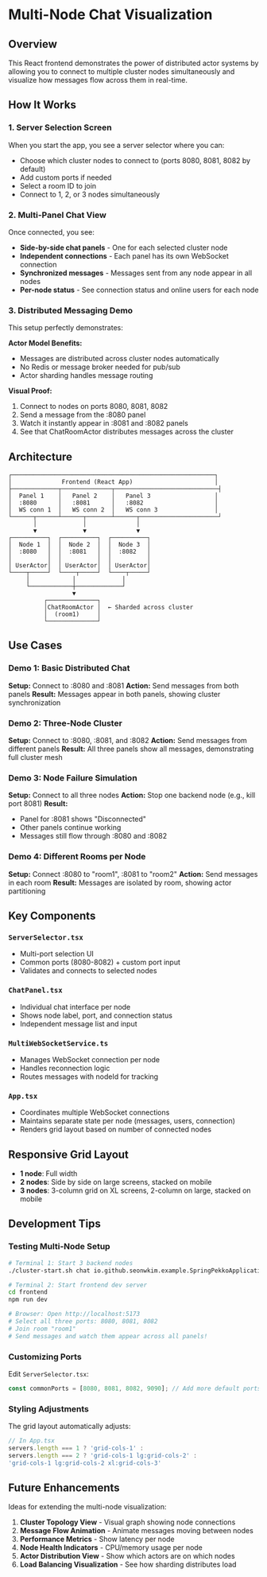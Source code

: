# Multi-Node Chat Visualization

## Overview

This React frontend demonstrates the power of distributed actor systems by allowing you to connect to multiple cluster nodes simultaneously and visualize how messages flow across them in real-time.

## How It Works

### 1. Server Selection Screen

When you start the app, you see a server selector where you can:
- Choose which cluster nodes to connect to (ports 8080, 8081, 8082 by default)
- Add custom ports if needed
- Select a room ID to join
- Connect to 1, 2, or 3 nodes simultaneously

### 2. Multi-Panel Chat View

Once connected, you see:
- **Side-by-side chat panels** - One for each selected cluster node
- **Independent connections** - Each panel has its own WebSocket connection
- **Synchronized messages** - Messages sent from any node appear in all nodes
- **Per-node status** - See connection status and online users for each node

### 3. Distributed Messaging Demo

This setup perfectly demonstrates:

**Actor Model Benefits:**
- Messages are distributed across cluster nodes automatically
- No Redis or message broker needed for pub/sub
- Actor sharding handles message routing

**Visual Proof:**
1. Connect to nodes on ports 8080, 8081, 8082
2. Send a message from the :8080 panel
3. Watch it instantly appear in :8081 and :8082 panels
4. See that ChatRoomActor distributes messages across the cluster

## Architecture

```
┌─────────────────────────────────────────────────────────┐
│              Frontend (React App)                       │
├─────────────┬──────────────┬─────────────────────────────┤
│  Panel 1    │   Panel 2    │   Panel 3                  │
│  :8080      │   :8081      │   :8082                    │
│  WS conn 1  │   WS conn 2  │   WS conn 3                │
└──────┬──────┴──────┬───────┴──────┬──────────────────────┘
       │             │              │
       ▼             ▼              ▼
┌──────────┐  ┌──────────┐  ┌──────────┐
│  Node 1  │  │  Node 2  │  │  Node 3  │
│  :8080   │  │  :8081   │  │  :8082   │
│          │  │          │  │          │
│ UserActor│  │ UserActor│  │ UserActor│
└────┬─────┘  └────┬─────┘  └────┬─────┘
     │            │             │
     └────────────┼─────────────┘
                  ▼
          ┌──────────────┐
          │ChatRoomActor │  ← Sharded across cluster
          │  (room1)     │
          └──────────────┘
```

## Use Cases

### Demo 1: Basic Distributed Chat
**Setup:** Connect to :8080 and :8081
**Action:** Send messages from both panels
**Result:** Messages appear in both panels, showing cluster synchronization

### Demo 2: Three-Node Cluster
**Setup:** Connect to :8080, :8081, and :8082
**Action:** Send messages from different panels
**Result:** All three panels show all messages, demonstrating full cluster mesh

### Demo 3: Node Failure Simulation
**Setup:** Connect to all three nodes
**Action:** Stop one backend node (e.g., kill port 8081)
**Result:** 
- Panel for :8081 shows "Disconnected"
- Other panels continue working
- Messages still flow through :8080 and :8082

### Demo 4: Different Rooms per Node
**Setup:** Connect :8080 to "room1", :8081 to "room2"
**Action:** Send messages in each room
**Result:** Messages are isolated by room, showing actor partitioning

## Key Components

### `ServerSelector.tsx`
- Multi-port selection UI
- Common ports (8080-8082) + custom port input
- Validates and connects to selected nodes

### `ChatPanel.tsx`
- Individual chat interface per node
- Shows node label, port, and connection status
- Independent message list and input

### `MultiWebSocketService.ts`
- Manages WebSocket connection per node
- Handles reconnection logic
- Routes messages with nodeId for tracking

### `App.tsx`
- Coordinates multiple WebSocket connections
- Maintains separate state per node (messages, users, connection)
- Renders grid layout based on number of connected nodes

## Responsive Grid Layout

- **1 node**: Full width
- **2 nodes**: Side by side on large screens, stacked on mobile
- **3 nodes**: 3-column grid on XL screens, 2-column on large, stacked on mobile

## Development Tips

### Testing Multi-Node Setup

```bash
# Terminal 1: Start 3 backend nodes
./cluster-start.sh chat io.github.seonwkim.example.SpringPekkoApplication 8080 2551 3

# Terminal 2: Start frontend dev server
cd frontend
npm run dev

# Browser: Open http://localhost:5173
# Select all three ports: 8080, 8081, 8082
# Join room "room1"
# Send messages and watch them appear across all panels!
```

### Customizing Ports

Edit `ServerSelector.tsx`:
```typescript
const commonPorts = [8080, 8081, 8082, 9090]; // Add more default ports
```

### Styling Adjustments

The grid layout automatically adjusts:
```typescript
// In App.tsx
servers.length === 1 ? 'grid-cols-1' :
servers.length === 2 ? 'grid-cols-1 lg:grid-cols-2' :
'grid-cols-1 lg:grid-cols-2 xl:grid-cols-3'
```

## Future Enhancements

Ideas for extending the multi-node visualization:

1. **Cluster Topology View** - Visual graph showing node connections
2. **Message Flow Animation** - Animate messages moving between nodes
3. **Performance Metrics** - Show latency per node
4. **Node Health Indicators** - CPU/memory usage per node
5. **Actor Distribution View** - Show which actors are on which nodes
6. **Load Balancing Visualization** - See how sharding distributes load
